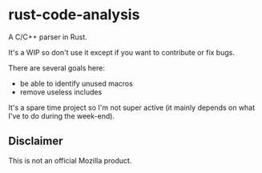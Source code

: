 # rust-code-analysis

A C/C++ parser in Rust.

It's a WIP so don't use it except if you want to contribute or fix bugs.

There are several goals here:
 - be able to identify unused macros
 - remove useless includes

It's a spare time project so I'm not super active (it mainly depends on what I've to do during the week-end).

Disclaimer
----------

This is not an official Mozilla product.